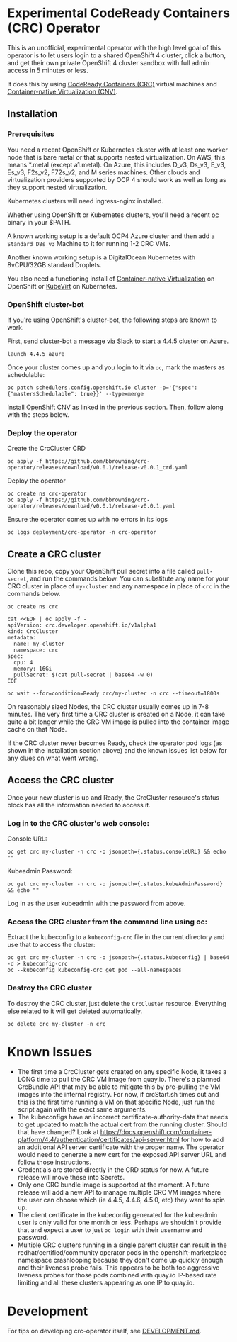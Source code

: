 # Experimental CodeReady Containers (CRC) Operator

This is an unofficial, experimental operator with the high level goal
of this operator is to let users login to a shared OpenShift 4
cluster, click a button, and get their own private OpenShift 4 cluster
sandbox with full admin access in 5 minutes or less.

It does this by using [CodeReady Containers
(CRC)](https://developers.redhat.com/products/codeready-containers)
virtual machines and [Container-native Virtualization
(CNV)](https://docs.openshift.com/container-platform/4.4/cnv/cnv-about-cnv.html).

## Installation

### Prerequisites

You need a recent OpenShift or Kubernetes cluster with at least one
worker node that is bare metal or that supports nested
virtualization. On AWS, this means *.metal (except a1.metal). On
Azure, this includes D_v3, Ds_v3, E_v3, Es_v3, F2s_v2, F72s_v2, and M
series machines. Other clouds and virtualization providers supported
by OCP 4 should work as well as long as they support nested
virtualization.

Kubernetes clusters will need ingress-nginx installed.

Whether using OpenShift or Kubernetes clusters, you'll need a recent
[oc](https://mirror.openshift.com/pub/openshift-v4/clients/ocp/latest-4.4/)
binary in your $PATH.

A known working setup is a default OCP4 Azure cluster and then add a
`Standard_D8s_v3` Machine to it for running 1-2 CRC VMs.

Another known working setup is a DigitalOcean Kubernetes with
8vCPU/32GB standard Droplets.

You also need a functioning install of [Container-native
Virtualization](https://docs.openshift.com/container-platform/4.4/cnv/cnv_install/installing-container-native-virtualization.html)
on OpenShift or
[KubeVirt](https://kubevirt.io/user-guide/#/installation/installation)
on Kubernetes.

### OpenShift cluster-bot

If you're using OpenShift's cluster-bot, the following steps are known to work.

First, send cluster-bot a message via Slack to start a 4.4.5 cluster on Azure.

```
launch 4.4.5 azure
```

Once your cluster comes up and you login to it via `oc`, mark the
masters as schedulable:

```
oc patch schedulers.config.openshift.io cluster -p='{"spec": {"mastersSchedulable": true}}' --type=merge
```

Install OpenShift CNV as linked in the previous section. Then, follow
along with the steps below.

### Deploy the operator

Create the CrcCluster CRD

```
oc apply -f https://github.com/bbrowning/crc-operator/releases/download/v0.0.1/release-v0.0.1_crd.yaml
```

Deploy the operator

```
oc create ns crc-operator
oc apply -f https://github.com/bbrowning/crc-operator/releases/download/v0.0.1/release-v0.0.1.yaml
```

Ensure the operator comes up with no errors in its logs

```
oc logs deployment/crc-operator -n crc-operator
```

## Create a CRC cluster

Clone this repo, copy your OpenShift pull secret into a file called
`pull-secret`, and run the commands below. You can substitute any name
for your CRC cluster in place of `my-cluster` and any namespace in
place of `crc` in the commands below.

```
oc create ns crc

cat <<EOF | oc apply -f -
apiVersion: crc.developer.openshift.io/v1alpha1
kind: CrcCluster
metadata:
  name: my-cluster
  namespace: crc
spec:
  cpu: 4
  memory: 16Gi
  pullSecret: $(cat pull-secret | base64 -w 0)
EOF

oc wait --for=condition=Ready crc/my-cluster -n crc --timeout=1800s
```

On reasonably sized Nodes, the CRC cluster usually comes up in 7-8
minutes. The very first time a CRC cluster is created on a Node, it
can take quite a bit longer while the CRC VM image is pulled into the
container image cache on that Node.

If the CRC cluster never becomes Ready, check the operator pod logs
(as shown in the installation section above) and the known issues list
below for any clues on what went wrong.

## Access the CRC cluster

Once your new cluster is up and Ready, the CrcCluster resource's
status block has all the information needed to access it.


### Log in to the CRC cluster's web console:

Console URL:

```
oc get crc my-cluster -n crc -o jsonpath={.status.consoleURL} && echo ""
```

Kubeadmin Password:

```
oc get crc my-cluster -n crc -o jsonpath={.status.kubeAdminPassword} && echo ""
```

Log in as the user kubeadmin with the password from above.

### Access the CRC cluster from the command line using oc:

Extract the kubeconfig to a `kubeconfig-crc` file in the current
directory and use that to access the cluster:

```
oc get crc my-cluster -n crc -o jsonpath={.status.kubeconfig} | base64 -d > kubeconfig-crc
oc --kubeconfig kubeconfig-crc get pod --all-namespaces
```

### Destroy the CRC cluster

To destroy the CRC cluster, just delete the `CrcCluster`
resource. Everything else related to it will get deleted
automatically.

```
oc delete crc my-cluster -n crc
```

# Known Issues

- The first time a CrcCluster gets created on any specific Node, it
  takes a LONG time to pull the CRC VM image from quay.io. There's a
  planned CrcBundle API that may be able to mitigate this by
  pre-pulling the VM images into the internal registry. For now, if
  crcStart.sh times out and this is the first time running a VM on
  that specific Node, just run the script again with the exact same
  arguments.
- The kubeconfigs have an incorrect certificate-authority-data that
  needs to get updated to match the actual cert from the running
  cluster. Should that have changed? Look at
  https://docs.openshift.com/container-platform/4.4/authentication/certificates/api-server.html
  for how to add an additional API server certificate with the proper
  name. The operator would need to generate a new cert for the exposed
  API server URL and follow those instructions.
- Credentials are stored directly in the CRD status for now. A future
  release will move these into Secrets.
- Only one CRC bundle image is supported at the moment. A future
  release will add a new API to manage multiple CRC VM images where
  the user can choose which (ie 4.4.5, 4.4.6, 4.5.0, etc) they want to
  spin up.
- The client certificate in the kubeconfig generated for the kubeadmin
  user is only valid for one month or less. Perhaps we shouldn't
  provide that and expect a user to just `oc login` with their
  username and password.
- Multiple CRC clusters running in a single parent cluster can result
  in the redhat/certified/community operator pods in the
  openshift-marketplace namespace crashlooping because they don't come
  up quickly enough and their liveness probe fails. This appears to be
  both too aggressive liveness probes for those pods combined with
  quay.io IP-based rate limiting and all these clusters appearing as
  one IP to quay.io.

# Development

For tips on developing crc-operator itself, see [DEVELOPMENT.md]().
